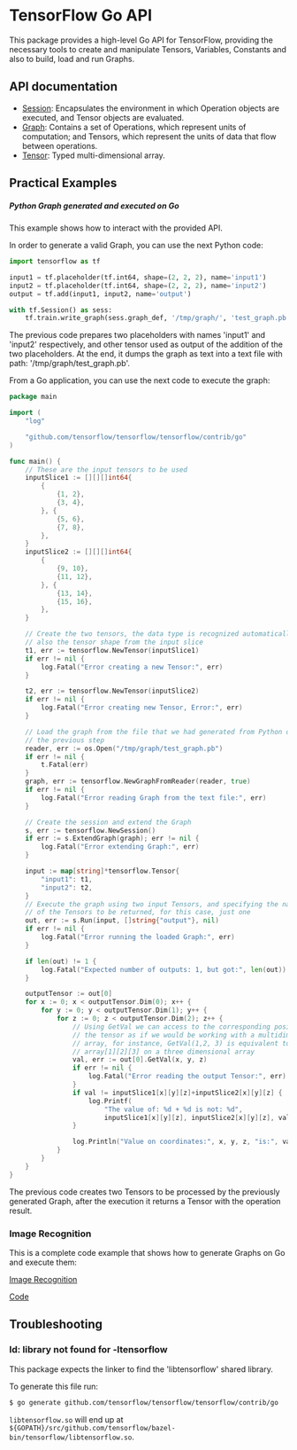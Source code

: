 # TensorFlow Go API

This package provides a high-level Go API for TensorFlow, providing the
necessary tools to create and manipulate Tensors, Variables, Constants and
also to build, load and run Graphs.

## API documentation
* [Session](g3doc/session.md): Encapsulates the environment in which Operation
  objects are executed, and Tensor objects are evaluated.
* [Graph](g3doc/graph.md): Contains a set of Operations, which represent units
  of computation; and Tensors, which represent the units of data that flow
  between operations.
* [Tensor](g3doc/tensor.md): Typed multi-dimensional array.

## Practical Examples

##### Python Graph generated and executed on Go

This example shows how to interact with the provided API.

In order to generate a valid Graph, you can use the next Python code:

```python
import tensorflow as tf

input1 = tf.placeholder(tf.int64, shape=(2, 2, 2), name='input1')
input2 = tf.placeholder(tf.int64, shape=(2, 2, 2), name='input2')
output = tf.add(input1, input2, name='output')

with tf.Session() as sess:
    tf.train.write_graph(sess.graph_def, '/tmp/graph/', 'test_graph.pb', as_text=True)
```

The previous code prepares two placeholders with names 'input1' and
'input2' respectively, and other tensor used as output of the addition of the
two placeholders. At the end, it dumps the graph as text into a text file with
path:
'/tmp/graph/test_graph.pb'.

From a Go application, you can use the next code to execute the graph:

```go
package main

import (
	"log"

	"github.com/tensorflow/tensorflow/tensorflow/contrib/go"
)

func main() {
	// These are the input tensors to be used
	inputSlice1 := [][][]int64{
		{
			{1, 2},
			{3, 4},
		}, {
			{5, 6},
			{7, 8},
		},
	}
	inputSlice2 := [][][]int64{
		{
			{9, 10},
			{11, 12},
		}, {
			{13, 14},
			{15, 16},
		},
	}

	// Create the two tensors, the data type is recognized automatically as
	// also the tensor shape from the input slice
	t1, err := tensorflow.NewTensor(inputSlice1)
	if err != nil {
		log.Fatal("Error creating a new Tensor:", err)
	}

	t2, err := tensorflow.NewTensor(inputSlice2)
	if err != nil {
		log.Fatal("Error creating new Tensor, Error:", err)
	}

	// Load the graph from the file that we had generated from Python on
	// the previous step
	reader, err := os.Open("/tmp/graph/test_graph.pb")
	if err != nil {
		t.Fatal(err)
	}
	graph, err := tensorflow.NewGraphFromReader(reader, true)
	if err != nil {
		log.Fatal("Error reading Graph from the text file:", err)
	}

	// Create the session and extend the Graph
	s, err := tensorflow.NewSession()
	if err := s.ExtendGraph(graph); err != nil {
		log.Fatal("Error extending Graph:", err)
	}

	input := map[string]*tensorflow.Tensor{
		"input1": t1,
		"input2": t2,
	}
	// Execute the graph using two input Tensors, and specifying the names
	// of the Tensors to be returned, for this case, just one
	out, err := s.Run(input, []string{"output"}, nil)
	if err != nil {
		log.Fatal("Error running the loaded Graph:", err)
	}

	if len(out) != 1 {
		log.Fatal("Expected number of outputs: 1, but got:", len(out))
	}

	outputTensor := out[0]
	for x := 0; x < outputTensor.Dim(0); x++ {
		for y := 0; y < outputTensor.Dim(1); y++ {
			for z := 0; z < outputTensor.Dim(2); z++ {
				// Using GetVal we can access to the corresponding positions of
				// the tensor as if we would be working with a multidimensional
				// array, for instance, GetVal(1,2, 3) is equivalent to
				// array[1][2][3] on a three dimensional array
				val, err := out[0].GetVal(x, y, z)
				if err != nil {
					log.Fatal("Error reading the output Tensor:", err)
				}
				if val != inputSlice1[x][y][z]+inputSlice2[x][y][z] {
					log.Printf(
						"The value of: %d + %d is not: %d",
						inputSlice1[x][y][z], inputSlice2[x][y][z], val)
				}

				log.Println("Value on coordinates:", x, y, z, "is:", val)
			}
		}
	}
}
```

The previous code creates two Tensors to be processed by the previously
generated Graph, after the execution it returns a Tensor with the operation
result.

### Image Recognition

This is a complete code example that shows how to generate Graphs on Go and
execute them:

[Image Recognition](../../g3doc/tutorials/image_recognition/index.md#usage-with-the-go-api)

[Code](../../examples/label_image_go/main.go)

## Troubleshooting

### ld: library not found for -ltensorflow

This package expects the linker to find the 'libtensorflow' shared library. 

To generate this file run:

```sh
$ go generate github.com/tensorflow/tensorflow/tensorflow/contrib/go
```

`libtensorflow.so` will end up at `${GOPATH}/src/github.com/tensorflow/bazel-bin/tensorflow/libtensorflow.so`.

